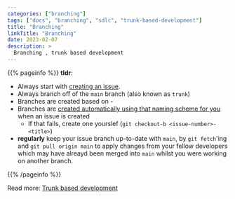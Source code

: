 ```yaml
---
categories: ["branching"]
tags: ["docs", "branching", "sdlc", "trunk-based-development"]
title: "Branching"
linkTitle: "Branching"
date: 2023-02-07
description: >
  Branching , trunk based development
---
```


{{% pageinfo %}}
  **tldr**:
  - Always start with [creating an issue](https://github.com/SportFin/sportfin/issues/new/choose).
  - Always branch off of the `main` branch (also known as `trunk`)
  - Branches are created based on <issue-number>-<issue-title>
  - Branches are [created automatically using that naming scheme for you](https://github.com/SportFin/sportfin/actions/workflows/git-auto-issue-branch-creation.yml) when an issue is created
    - If that fails, create one yourslef (`git checkout-b <issue-number>-<title>`)
  - **regularly** keep your issue branch up-to-date with `main`, by `git fetch`'ing and `git pull origin main` to apply changes from your fellow developers which may have alreayd been merged into `main` whilst you were working on another branch.
  
{{% /pageinfo %}}

Read more: [Trunk based development](https://minimumcd.org/minimumcd/#trunk-based-development)
